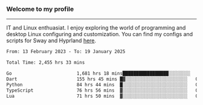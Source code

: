 ### Welcome to my profile

---

IT and Linux enthuasiat. I enjoy exploring the world of programming and desktop Linux configuring and customization. You can find my configs and scripts for Sway and Hyprland [here](https://github.com/uroborosq/mess-of-linux-configurations).

<!-- <div display="block">
 	<img align="left" width="48%" alt="isocalendar" src=".github/metrics/isocalendar_metrics.svg" />
	<img align="center" width="48%" alt="contributions" src=".github/metrics/contributions_metrics.svg" />
	<img align="center" alt="languages" src=".github/metrics/languages_metrics.svg" />
</div> -->

<!-- ![](https://komarev.com/ghpvc/?username=uroborosq&color=success&style=flat-square) -->
<!-- [](https://img.shields.io/github/last-commit/uroborosq/uroborosq?label=Profile%20updated&style=flat-square) -->

<!--START_SECTION:waka-->

```txt
From: 13 February 2023 - To: 19 January 2025

Total Time: 2,455 hrs 33 mins

Go                        1,681 hrs 18 mins█████████████████░░░░░░░░   67.82 %
Dart                      155 hrs 45 mins █▓░░░░░░░░░░░░░░░░░░░░░░░   06.28 %
Python                    84 hrs 44 mins  █░░░░░░░░░░░░░░░░░░░░░░░░   03.42 %
TypeScript                76 hrs 56 mins  ▓░░░░░░░░░░░░░░░░░░░░░░░░   03.10 %
Lua                       71 hrs 50 mins  ▓░░░░░░░░░░░░░░░░░░░░░░░░   02.90 %
```

<!--END_SECTION:waka-->
